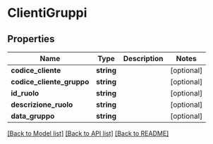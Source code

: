 # ClientiGruppi

## Properties
Name | Type | Description | Notes
------------ | ------------- | ------------- | -------------
**codice_cliente** | **string** |  | [optional] 
**codice_cliente_gruppo** | **string** |  | [optional] 
**id_ruolo** | **string** |  | [optional] 
**descrizione_ruolo** | **string** |  | [optional] 
**data_gruppo** | **string** |  | [optional] 

[[Back to Model list]](../README.md#documentation-for-models) [[Back to API list]](../README.md#documentation-for-api-endpoints) [[Back to README]](../README.md)



